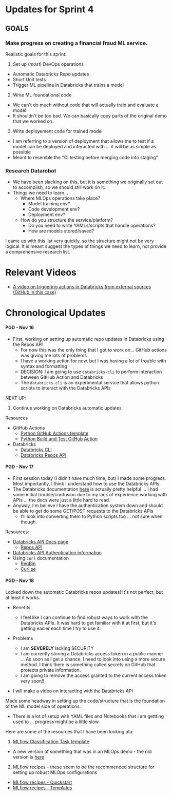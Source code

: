 # Updates for Sprint 4

## GOALS  

### Make progress on creating a financial fraud ML service.

Realistic goals for this sprint:
1. Set up (*most*) DevOps operations
  - Automatic Databricks Repo updates
  - Short Unit tests
  - Trigger ML pipeline in Databricks that trains a model
2. Write ML foundational code
  - We can't do much without code that will actually train and evaluate a model
  - It shouldn't be too bad. We can basically copy parts of the original demo that we worked on.
3. Write deployement code for trained model
  - I am referring to a version of deployment that allows me to test if a model can be deployed and interacted with ... it will be as simple as possible
  - Meant to resemble the "CI testing before merging code into staging"


### Research Datarobot

- We have been slacking on this, but it is something we originally set out to accomplish, so we should still work on it.
- Things we need to learn...
  * Where MLOps operations take place?
    - Model training env?
    - Code development env?
    - Deployment env?
  * How do you structure the service/platform?
    - Do you need to write YAMLs/scripts that handle operations?
    - How are models stored/saved?

I came up with this list very quickly, so the structure might not be very logical. It is meant suggest the types of things we need to learn, not provide a comprehensive research list.

# Relevant Videos

* [A video on triggering actions in Databricks from external sources (GitHub in this case)](https://youtu.be/LMruWIGrgek)

# Chronological Updates

#### PGD - Nov 16

* First, working on setting up automatic repo updates in Databricks using the Repos API
  - For now this was the only thing that I got to work on... GitHub actions was giving me lots of problems
  - I have a working action for now, but I was having a lot of trouble with syntax and formatting
  - DECISION: I am going to use `databricks-cli` to perform interaction between GitHub Action and Databricks
  - The `databricks-cli` is an experimental service that allows python scripts to interact with the Databricks APIs
  
NEXT UP:
1. Continue working on Databricks automatic updates

Resources
* GitHub Actions
  - [Python GitHub Actions template](https://github.com/cicirello/python-github-action-template/blob/main/.github/workflows/build.yml)
  - [Python Build and Test GitHub Action](https://docs.github.com/en/actions/automating-builds-and-tests/building-and-testing-python)
* Databricks
  - [Databricks CLI](https://docs.databricks.com/dev-tools/cli/index.html)
  - [Databricks Repos API](https://docs.databricks.com/dev-tools/api/latest/repos.html)
 
#### PGD - Nov 17

* First session today (I didn't have much time, but) I made some progress. Most importantly, I think I understand how to use the Databricks APIs.
* The Databricks documentation [here](https://docs.databricks.com/dev-tools/api/latest/index.html) is actually pretty helpful ... I had some initial trouble/confusion due to my lack of experience working with APIs ... the docs were just a little hard to read.
* Anyway, I'm believe I have the authentication system down and should be able to get do some GET/POST requests to the Databricks APIs
  - I'll look into converting them to Python scripts too ... not sure when though.

Resources:
* [Databricks API Docs page](https://docs.databricks.com/dev-tools/api/latest/index.html)
  * [Repos API](https://docs.databricks.com/dev-tools/api/latest/repos.html)
* [Databricks API Authentication information](https://docs.databricks.com/dev-tools/api/latest/authentication.html)
* Using `curl` documentation
  - [ReqBin](https://reqbin.com/req/c-1n4ljxb9/curl-get-request-example)
  - [Curl.se](https://curl.se/docs/httpscripting.html)
  
#### PGD - Nov 18

Locked down the automatic Databricks repos updates! It's not perfect, but at least it works.
* Benefits
  - I feel like I can continue to find robust ways to work with the Databricks APIs. It was hard to get familiar with it at first, but it's getting easier each time I try to use it.
* Problems
  - I am **SEVERELY** lacking SECURITY
  - I am currently storing a Databricks access token in a public manner ... As soon as I get a chance, I need to look into using a more secure method. I think there is something called secrets on GitHub that protects private information.
  - I am going to remove the access granted to the current access token very soon!!
  
* I will make a video on interacting with the Databricks API

Made some headway in setting up the code/structure that is the foundation of the ML model side of operations.
* There is a lot of setup with YAML files and Notebooks that I am gettting used to ... progress might be a little slow.

Here are some of the resources that I have been looking ata:
1. [MLflow Classification Task template](https://github.com/mlflow/recipes-classification-template)
  - A new version of something that was in an MLOps demo - the old version is  [here](https://github.com/mlflow/mlp-regression-template)
2. MLflow recipes - these seem to be the recommended structure for setting up robust MLOps configurations
  - [MLflow recipes - Quickstart](https://mlflow.org/docs/latest/recipes.html#quickstarts)
  - [MLflow recipes - Templates](https://mlflow.org/docs/latest/recipes.html#recipe-templates)

